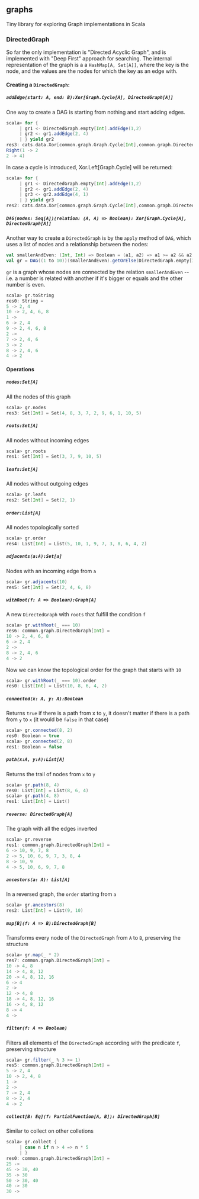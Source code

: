 ## graphs

Tiny library for exploring Graph implementations in Scala

### DirectedGraph
So far the only implementation is "Directed Acyclic Graph", and is implemented with "Deep First" approach for searching. The internal representation of the graph is a a `HashMap[A, Set[A]]`, where the key is the node, and the values are the nodes for which the key as an edge with.

#### Creating a `DirectedGraph`:

##### `addEdge(start: A, end: B):Xor[Graph.Cycle[A], DirectedGraph[A]]`

One way to create a DAG is starting from nothing and start adding edges.

```scala
scala> for {
     | gr1 <- DirectedGraph.empty[Int].addEdge(1,2)
     | gr2 <- gr1.addEdge(2, 4)
     | } yield gr2
res3: cats.data.Xor[common.graph.Graph.Cycle[Int],common.graph.DirectedGraph[Int]] =
Right(1 -> 2
2 -> 4)
```

In case a cycle is introduced, Xor.Left[Graph.Cycle] will be returned:

```scala
scala> for {
     | gr1 <- DirectedGraph.empty[Int].addEdge(1,2)
     | gr2 <- gr1.addEdge(2, 4)
     | gr3 <- gr2.addEdge(4, 1)
     | } yield gr3
res2: cats.data.Xor[common.graph.Graph.Cycle[Int],common.graph.DirectedGraph[Int]] = Left(Cycle(List(4, 1, 2, 4)))
```

##### `DAG(nodes: Seq[A])(relation: (A, A) => Boolean): Xor[Graph.Cycle[A], DirectedGraph[A]]`

Another way to create a `DirectedGraph` is by the `apply` method of `DAG`, which uses a list of nodes and a relationship between the nodes:

```scala
val smallerAndEven: (Int, Int) => Boolean = (a1, a2) => a1 >= a2 && a2 % 2 == 0
val gr = DAG((1 to 10))(smallerAndEven).getOrElse(DirectedGraph.empty[Int])
```

`gr` is a graph whose nodes are connected by the relation `smallerAndEven` -- i.e. a number is related with another if it's bigger or equals and the other number is even.

```scala
scala> gr.toString
res0: String =
5 -> 2, 4
10 -> 2, 4, 6, 8
1 ->
6 -> 2, 4
9 -> 2, 4, 6, 8
2 ->
7 -> 2, 4, 6
3 -> 2
8 -> 2, 4, 6
4 -> 2
```

#### Operations

##### `nodes:Set[A]`
All the nodes of this graph
```scala
scala> gr.nodes
res3: Set[Int] = Set(4, 8, 3, 7, 2, 9, 6, 1, 10, 5)
```

##### `roots:Set[A]`
All nodes without incoming edges
```scala
scala> gr.roots
res1: Set[Int] = Set(3, 7, 9, 10, 5)
```

##### `leafs:Set[A]`
All nodes without outgoing edges
```scala
scala> gr.leafs
res2: Set[Int] = Set(2, 1)
```


##### `order:List[A]`
All nodes topologically sorted
```scala
scala> gr.order
res4: List[Int] = List(5, 10, 1, 9, 7, 3, 8, 6, 4, 2)
```

##### `adjacents(a:A):Set[a]`
Nodes with an incoming edge from `a`
```scala
scala> gr.adjacents(10)
res5: Set[Int] = Set(2, 4, 6, 8)
```

##### `withRoot(f: A => Boolean):Graph[A]`
A new `DirectedGraph` with `roots` that fulfill the condition `f`
```scala
scala> gr.withRoot(_ === 10)
res6: common.graph.DirectedGraph[Int] =
10 -> 2, 4, 6, 8
6 -> 2, 4
2 ->
8 -> 2, 4, 6
4 -> 2
```


Now we can know the topological order for the graph that starts with `10`
```scala
scala> gr.withRoot(_ === 10).order
res0: List[Int] = List(10, 8, 6, 4, 2)
```

##### `connected(x: A, y: A):Boolean`
Returns `true` if there is a path from x to `y`, it doesn't matter if there is a path from `y` to `x` (it would be `false` in that case)
```scala
scala> gr.connected(8, 2)
res0: Boolean = true
scala> gr.connected(2, 8)
res1: Boolean = false
```

##### `path(x:A, y:A):List[A]`
Returns the trail of nodes from `x` to `y`
```scala
scala> gr.path(8, 4)
res0: List[Int] = List(8, 6, 4)
scala> gr.path(4, 8)
res1: List[Int] = List()
```

##### `reverse: DirectedGraph[A]`
The graph with all the edges inverted
```scala
scala> gr.reverse
res1: common.graph.DirectedGraph[Int] =
6 -> 10, 9, 7, 8
2 -> 5, 10, 6, 9, 7, 3, 8, 4
8 -> 10, 9
4 -> 5, 10, 6, 9, 7, 8
```

##### `ancestors(a: A): List[A]`
In a reversed graph, the `order` starting from `a`
```scala
scala> gr.ancestors(8)
res2: List[Int] = List(9, 10)
```

##### `map[B](f: A => B):DirectedGraph[B]`
Transforms every node of the `DirectedGraph` from `A` to `B`, preserving the structure
```scala
scala> gr.map(_ * 2)
res7: common.graph.DirectedGraph[Int] =
10 -> 4, 8
14 -> 4, 8, 12
20 -> 4, 8, 12, 16
6 -> 4
2 ->
12 -> 4, 8
18 -> 4, 8, 12, 16
16 -> 4, 8, 12
8 -> 4
4 ->
```

##### `filter(f: A => Boolean)`
Filters all elements of the `DirectedGraph` according with the predicate `f`, preserving structure
```scala
scala> gr.filter(_ % 3 >= 1)
res5: common.graph.DirectedGraph[Int] =
5 -> 2, 4
10 -> 2, 4, 8
1 ->
2 ->
7 -> 2, 4
8 -> 2, 4
4 -> 2
```


##### `collect[B: Eq](f: PartialFunction[A, B]): DirectedGraph[B]`
Similar to collect on other colletions
```scala
scala> gr.collect {
     | case n if n > 4 => n * 5
     | }
res0: common.graph.DirectedGraph[Int] =
25 ->
45 -> 30, 40
35 -> 30
50 -> 30, 40
40 -> 30
30 ->
```
